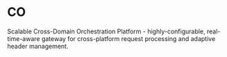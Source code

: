 # CO
Scalable Cross-Domain Orchestration Platform - highly-configurable, real-time-aware gateway for cross-platform request processing and adaptive header management.

